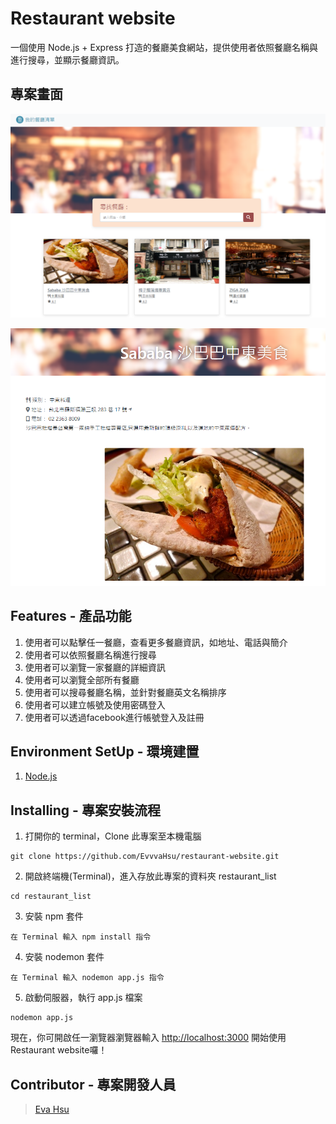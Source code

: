 # Restaurant website

一個使用 Node.js + Express 打造的餐廳美食網站，提供使用者依照餐廳名稱與進行搜尋，並顯示餐廳資訊。

## 專案畫面

![image](https://github.com/EvvvaHsu/restaurant-website/blob/693d678ab96bf97d737b9794efb3e9afe41648f1/public/restaurant-home-page.png)

![image](https://github.com/EvvvaHsu/restaurant-website/blob/693d678ab96bf97d737b9794efb3e9afe41648f1/public/restaurant-details-page.png)

## Features - 產品功能

1. 使用者可以點擊任一餐廳，查看更多餐廳資訊，如地址、電話與簡介
2. 使用者可以依照餐廳名稱進行搜尋
3. 使用者可以瀏覽一家餐廳的詳細資訊
4. 使用者可以瀏覽全部所有餐廳
5. 使用者可以搜尋餐廳名稱，並針對餐廳英文名稱排序
6. 使用者可以建立帳號及使用密碼登入
7. 使用者可以透過facebook進行帳號登入及註冊

## Environment SetUp - 環境建置

1. [Node.js](https://nodejs.org/en/)

## Installing - 專案安裝流程

1. 打開你的 terminal，Clone 此專案至本機電腦

```
git clone https://github.com/EvvvaHsu/restaurant-website.git
```

2. 開啟終端機(Terminal)，進入存放此專案的資料夾 restaurant_list

```
cd restaurant_list
```

3. 安裝 npm 套件

```
在 Terminal 輸入 npm install 指令
```

4. 安裝 nodemon 套件

```
在 Terminal 輸入 nodemon app.js 指令
```

5. 啟動伺服器，執行 app.js 檔案

```
nodemon app.js
```


現在，你可開啟任一瀏覽器瀏覽器輸入 [http://localhost:3000](http://localhost:3000) 開始使用Restaurant website囉！

## Contributor - 專案開發人員

> [Eva Hsu](https://github.com/EvvvaHsu)
